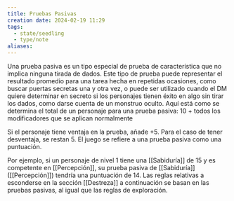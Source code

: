 ```yaml
---
title: Pruebas Pasivas
creation date: 2024-02-19 11:29
tags:
  - state/seedling
  - type/note
aliases:
---
```

Una prueba pasiva es un tipo especial de prueba de característica que no implica ninguna tirada de dados. Este tipo de prueba puede representar el resultado promedio para una tarea hecha en repetidas ocasiones, como buscar puertas secretas una y otra vez, o puede ser utilizado cuando el DM quiere determinar en secreto si los personajes tienen éxito en algo sin tirar los dados, como darse cuenta de un monstruo oculto.
Aquí está como se determina el total de un personaje para una prueba pasiva:
10 + todos los modificadores que se aplican normalmente

Si el personaje tiene ventaja en la prueba, añade +5. Para el caso de tener desventaja, se restan 5. El juego se refiere a una prueba pasiva como una puntuación.

Por ejemplo, si un personaje de nivel 1 tiene una [[Sabiduría]] de 15 y es competente en [[Percepción]], su prueba pasiva de [[Sabiduría]] ([[Percepción]]) tendría una puntuación de 14.
Las reglas relativas a esconderse en la sección [[Destreza]] a continuación se basan en las pruebas pasivas, al igual que las reglas de exploración.